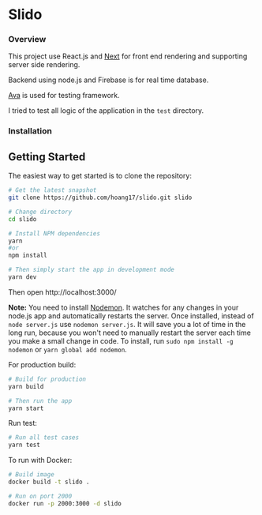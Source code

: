 # Slido

### Overview

This project use React.js and [Next](https://github.com/zeit/next.js) for front end rendering and supporting server side rendering.

Backend using node.js and Firebase is for real time database.

[Ava](https://github.com/avajs/ava) is used for testing framework.

I tried to test all logic of the application in the `test` directory.

### Installation

Getting Started
---------------

The easiest way to get started is to clone the repository:

```bash
# Get the latest snapshot
git clone https://github.com/hoang17/slido.git slido

# Change directory
cd slido

# Install NPM dependencies
yarn
#or
npm install

# Then simply start the app in development mode
yarn dev
```

Then open http://localhost:3000/

**Note:** You need to install [Nodemon](https://github.com/remy/nodemon).
It watches for any changes in your  node.js app and automatically restarts the
server. Once installed, instead of `node server.js` use `nodemon server.js`. It will
save you a lot of time in the long run, because you won't need to manually
restart the server each time you make a small change in code. To install, run
`sudo npm install -g nodemon` or `yarn global add nodemon`.


For production build:

```bash
# Build for production
yarn build

# Then run the app
yarn start
```

Run test:

```bash
# Run all test cases
yarn test
```

To run with Docker:

```bash
# Build image
docker build -t slido .

# Run on port 2000
docker run -p 2000:3000 -d slido
```
